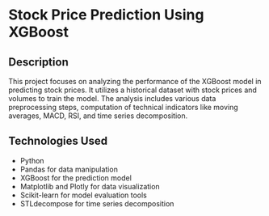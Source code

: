 # Stock Price Prediction Using XGBoost

## Description
This project focuses on analyzing the performance of the XGBoost model in predicting stock prices. It utilizes a historical dataset with stock prices and volumes to train the model. The analysis includes various data preprocessing steps, computation of technical indicators like moving averages, MACD, RSI, and time series decomposition.

## Technologies Used
- Python
- Pandas for data manipulation
- XGBoost for the prediction model
- Matplotlib and Plotly for data visualization
- Scikit-learn for model evaluation tools
- STLdecompose for time series decomposition

